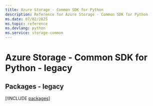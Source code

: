 ```yaml
---
title: Azure Storage - Common SDK for Python
description: Reference for Azure Storage - Common SDK for Python
ms.date: 07/02/2025
ms.topic: reference
ms.devlang: python
ms.service: storage-common
---
```

# Azure Storage - Common SDK for Python - legacy
## Packages - legacy
[!INCLUDE [packages](storage---common-index.md)]